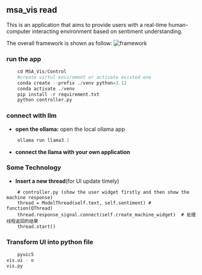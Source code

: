 ## msa_vis read

This is an application that aims to provide users with a real-time
human-computer interacting environment based on sentiment understanding.

The overall framework is shown as follow:
<img alt="framework" src="D:\Research\code\MSA_Vis\imgs\figure1.png"/>

### run the app

``` python
    cd MSA_Vis/Control
    #create virtul enviroment or activate existed one 
    conda create --prefix ./venv python=3.12
    conda activate ./venv
    pip install -r requirement.txt
    python controller.py
```

### connect with llm

- **open the ollama:** open the local ollama app

``` python
    ollama run llama3.1
```

- **connect the llama with your own application**

### Some Technology

- **Insert a new thread**(for UI update timely)

````
    # controller.py (show the user widget firstly and then show the machine response)
    thread = ModelThread(self.text, self.sentiment) # function(QThread)
    thread.response_signal.connect(self.create_machine_widget)  # 处理线程返回的结果
    thread.start()
````

### Transform UI into python file

```python
    pyuic5
vis.ui - o
vis.py
```